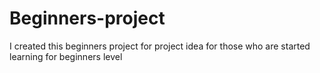 # Beginners-project
I created  this beginners project for project idea for those who are started learning for beginners level
